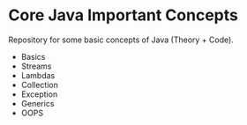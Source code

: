 # Core Java Important Concepts

Repository for some basic concepts of Java (Theory + Code).

- Basics
- Streams
- Lambdas
- Collection
- Exception
- Generics
- OOPS